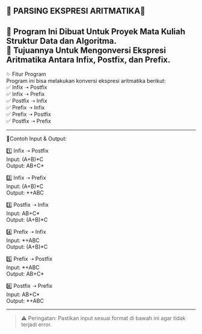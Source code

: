 🚀 PARSING EKSPRESI ARITMATIKA🚀  
--------------------------------------
📌 Program Ini Dibuat Untuk Proyek Mata Kuliah Struktur Data dan Algoritma.  
🎯 Tujuannya Untuk Mengonversi Ekspresi Aritmatika Antara Infix, Postfix, dan Prefix.
---
✨ Fitur Program  
Program ini bisa melakukan konversi ekspresi aritmatika berikut:  
✅ Infix ➝ Postfix  
✅ Infix ➝ Prefix  
✅ Postfix ➝ Infix  
✅ Prefix ➝ Infix  
✅ Prefix ➝ Postfix  
✅ Postfix ➝ Prefix  
___
📝Contoh Input & Output:

1️⃣ Infix ➝ Postfix  
Input: (A+B)\*C  
Output: AB+C\*  

2️⃣ Infix ➝ Prefix  
Input: (A+B)*C  
Output: *+ABC  

3️⃣ Postfix ➝ Infix  
Input: AB+C*  
Output: (A+B)*C  

4️⃣ Prefix ➝ Infix  
Input: *+ABC  
Output: (A+B)*C  

5️⃣ Prefix ➝ Postfix  
Input: \*+ABC  
Output: AB+C\*  

6️⃣ Postfix ➝ Prefix  
Input: AB+C*  
Output: *+ABC  
___
> ⚠️ Peringatan: Pastikan input sesuai format di bawah ini agar tidak terjadi error.
